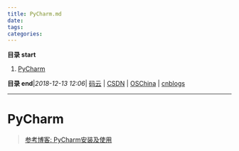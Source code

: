 ```yaml
---
title: PyCharm.md
date: 
tags: 
categories: 
---
```


**目录 start**
 
1. [PyCharm](#pycharm)

**目录 end**|_2018-12-13 12:06_| [码云](https://gitee.com/gin9) | [CSDN](http://blog.csdn.net/kcp606) | [OSChina](https://my.oschina.net/kcp1104) | [cnblogs](http://www.cnblogs.com/kuangcp)
****************************************
# PyCharm
> [参考博客: PyCharm安装及使用](https://www.jianshu.com/p/042324342bf4)



